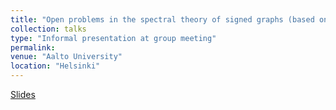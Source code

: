 ```yaml
---
title: "Open problems in the spectral theory of signed graphs (based on work by Francesco Belardo, Sebastian M. Cioabă, Jack H. Koolen and Jianfeng Wang)."
collection: talks
type: "Informal presentation at group meeting"
permalink: 
venue: "Aalto University"
location: "Helsinki"
---
```


[Slides](/files/open_problems_sg.pdf)
